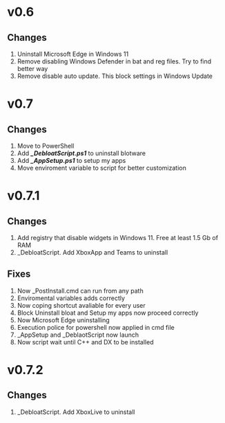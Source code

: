 # v0.6
## Changes
1. Uninstall Microsoft Edge in Windows 11 
2. Remove disabling Windows Defender in bat and reg files. Try to find better way
3. Remove disable auto update. This block settings in Windows Update 

# v0.7
## Changes 
1. Move to PowerShell
2. Add ***_DebloatScript.ps1*** to uninstall blotware
3. Add ***_AppSetup.ps1*** to setup my apps
4. Move enviroment variable to script for better customization

# v0.7.1
## Changes
1. Add registry that disable widgets in Windows 11. Free at least 1.5 Gb of RAM
2. _DebloatScript. Add XboxApp and Teams to uninstall

## Fixes 
1. Now _PostInstall.cmd can run from any path
2. Enviromental variables adds correctly
3. Now coping shortcut avaliable for every user
4. Block Uninstall bloat and Setup my apps now proceed correctly
5. Now Microsoft Edge uninstalling
6. Execution police for powershell now applied in cmd file
7. _AppSetup and _DeblaotScript now launch
8. Now script wait until C++ and DX to be installed

# v0.7.2
## Changes
1. _DebloatScript. Add XboxLive to uninstall
